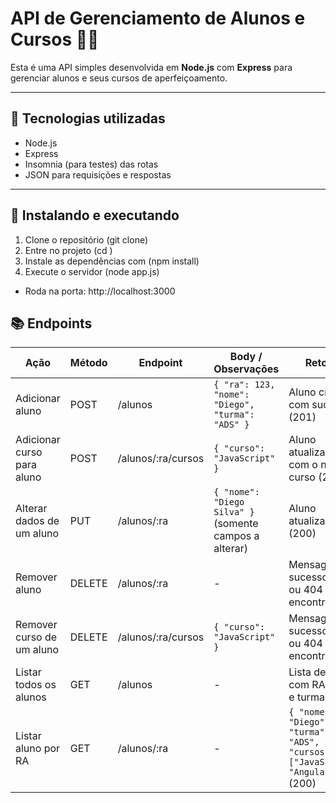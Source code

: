 # API de Gerenciamento de Alunos e Cursos 👩‍🎓

Esta é uma API simples desenvolvida em **Node.js** com **Express** para gerenciar alunos e seus cursos de aperfeiçoamento.

---

## 🔧 Tecnologias utilizadas

- Node.js
- Express
- Insomnia (para testes) das rotas
- JSON para requisições e respostas

---

## 🚀 Instalando e executando

1. Clone o repositório (git clone)
2. Entre no projeto (cd <nome do projeto>)
3. Instale as dependências com (npm install)
4. Execute o servidor (node app.js)
- Roda na porta: http://localhost:3000

## 📚 Endpoints

| Ação | Método | Endpoint | Body / Observações | Retorno |
|------|--------|----------|------------------|---------|
| Adicionar aluno | POST | /alunos | `{ "ra": 123, "nome": "Diego", "turma": "ADS" }` | Aluno criado com sucesso (201) |
| Adicionar curso para aluno | POST | /alunos/:ra/cursos | `{ "curso": "JavaScript" }` | Aluno atualizado com o novo curso (200) |
| Alterar dados de um aluno | PUT | /alunos/:ra | `{ "nome": "Diego Silva" }` (somente campos a alterar) | Aluno atualizado (200) |
| Remover aluno | DELETE | /alunos/:ra | - | Mensagem de sucesso (200) ou 404 se não encontrado |
| Remover curso de um aluno | DELETE | /alunos/:ra/cursos | `{ "curso": "JavaScript" }` | Mensagem de sucesso (200) ou 404 se não encontrado |
| Listar todos os alunos | GET | /alunos | - | Lista de alunos com RA, nome e turma (200) |
| Listar aluno por RA | GET | /alunos/:ra | - | `{ "nome": "Diego", "turma": "ADS", "cursos": ["JavaScript", "Angular"] }` (200) |




